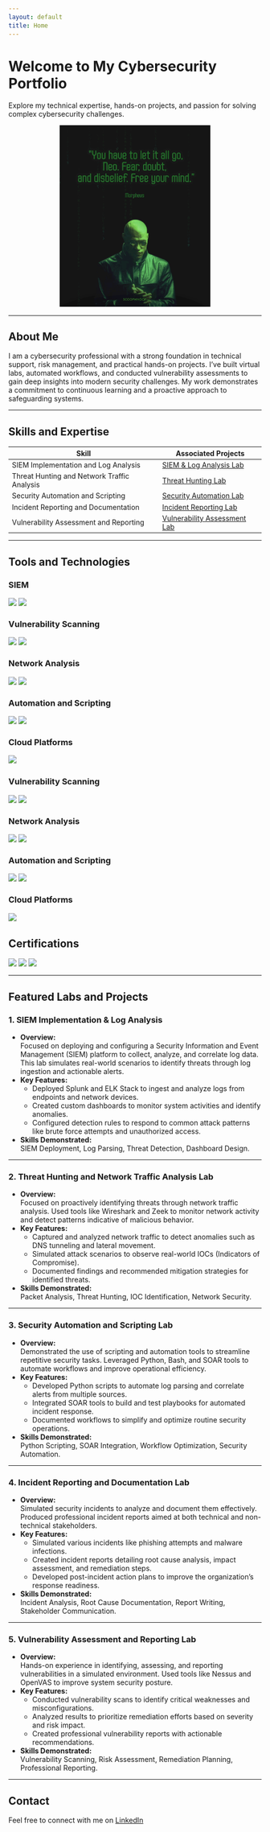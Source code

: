 ```yaml
---
layout: default
title: Home
---
```


# Welcome to My Cybersecurity Portfolio
Explore my technical expertise, hands-on projects, and passion for solving complex cybersecurity challenges.

<div style="text-align: center;">
  <img src="assets/icons/morpheus.gif" alt="Animated Computer" style="width: 300px; height: auto;">
</div>

---

## About Me
I am a cybersecurity professional with a strong foundation in technical support, risk management, and practical hands-on projects. I’ve built virtual labs, automated workflows, and conducted vulnerability assessments to gain deep insights into modern security challenges. My work demonstrates a commitment to continuous learning and a proactive approach to safeguarding systems.

---

## Skills and Expertise

| **Skill**                                   | **Associated Projects**                           |
|---------------------------------------------|--------------------------------------------------|
| SIEM Implementation and Log Analysis        | [SIEM & Log Analysis Lab](labs/siem-log-analysis.html)                 |
| Threat Hunting and Network Traffic Analysis | [Threat Hunting Lab](labs/threat-hunting.md)                 |
| Security Automation and Scripting           | [Security Automation Lab](labs/security-automation.md) |
| Incident Reporting and Documentation        | [Incident Reporting Lab](labs/incident-reporting-lab.md)                 |
| Vulnerability Assessment and Reporting      | [Vulnerability Assessment Lab](labs/vulnerability-management.md) |

---

## Tools and Technologies

### SIEM
<div>
    <img src="https://img.shields.io/badge/-Microsoft_Sentinel-0078D4?&style=for-the-badge&logo=Microsoft&logoColor=white" />
    <img src="https://img.shields.io/badge/-Splunk-000000?&style=for-the-badge&logo=Splunk&logoColor=white" />
</div>

### Vulnerability Scanning
<div>
    <img src="https://img.shields.io/badge/-Nessus-1f77b4?&style=for-the-badge&logo=tenable&logoColor=white" />
    <img src="https://img.shields.io/badge/-OpenVAS-009639?&style=for-the-badge&logo=openvpn&logoColor=white" />
</div>

### Network Analysis
<div>
  <img src="https://img.shields.io/badge/-Wireshark-1679A7?&style=for-the-badge&logo=Wireshark&logoColor=white" />
  <img src="https://img.shields.io/badge/-Zeek-777BB4?&style=for-the-badge&logo=Zeek&logoColor=white" />  
</div>

### Automation and Scripting
<div>
    <img src="https://img.shields.io/badge/-Python-3776AB?&style=for-the-badge&logo=python&logoColor=white" />
    <img src="https://img.shields.io/badge/-Bash-4EAA25?&style=for-the-badge&logo=gnubash&logoColor=white" />
</div>

### Cloud Platforms
<div>
     <img src="https://img.shields.io/badge/-Microsoft%20Azure-0078D4?&style=for-the-badge&logo=microsoftazure&logoColor=white" />  
</div>

### Vulnerability Scanning
<div>
    <img src="https://img.shields.io/badge/-Nessus-1f77b4?&style=for-the-badge&logo=tenable&logoColor=white" />
    <img src="https://img.shields.io/badge/-OpenVAS-009639?&style=for-the-badge&logo=openvpn&logoColor=white" />
</div>

### Network Analysis
<div>
    <img src="https://img.shields.io/badge/-Wireshark-1679A7?&style=for-the-badge&logo=Wireshark&logoColor=white" />
    <img src="https://img.shields.io/badge/-Zeek-777BB4?&style=for-the-badge&logo=Zeek&logoColor=white" />
</div>

### Automation and Scripting
<div>
    <img src="https://img.shields.io/badge/-Python-3776AB?&style=for-the-badge&logo=python&logoColor=white" />
    <img src="https://img.shields.io/badge/-Bash-4EAA25?&style=for-the-badge&logo=gnubash&logoColor=white" />
</div>

### Cloud Platforms
<div>
    <img src="https://img.shields.io/badge/-Microsoft%20Azure-0078D4?&style=for-the-badge&logo=microsoftazure&logoColor=white" />
</div>

## Certifications
<div>
    <img src="https://img.shields.io/badge/-Security%2B-FF0000?&style=for-the-badge&logo=CompTIA&logoColor=white" />
    <img src="https://img.shields.io/badge/-Network%2B-007ACC?&style=for-the-badge&logo=CompTIA&logoColor=white" />
    <img src="https://img.shields.io/badge/-Certified%20Ethical%20Hacker%20(in%20progress)-purple?&style=for-the-badge&logo=hack-the-box&logoColor=white" />
</div>

---

## Featured Labs and Projects

### **1. SIEM Implementation & Log Analysis**
- **Overview:**  
  Focused on deploying and configuring a Security Information and Event Management (SIEM) platform to collect, analyze, and correlate log data. This lab simulates real-world scenarios to identify threats through log ingestion and actionable alerts. 
- **Key Features:**  
  - Deployed Splunk and ELK Stack to ingest and analyze logs from endpoints and network devices.  
  - Created custom dashboards to monitor system activities and identify anomalies. 
  - Configured detection rules to respond to common attack patterns like brute force attempts and unauthorized access.  
- **Skills Demonstrated:**  
  SIEM Deployment, Log Parsing, Threat Detection, Dashboard Design.  

---

### **2. Threat Hunting and Network Traffic Analysis Lab**
- **Overview:**  
  Focused on proactively identifying threats through network traffic analysis. Used tools like Wireshark and Zeek to monitor network activity and detect patterns indicative of malicious behavior.
- **Key Features:**  
  - Captured and analyzed network traffic to detect anomalies such as DNS tunneling and lateral movement.
  - Simulated attack scenarios to observe real-world IOCs (Indicators of Compromise).  
  - Documented findings and recommended mitigation strategies for identified threats.  
- **Skills Demonstrated:**  
  Packet Analysis, Threat Hunting, IOC Identification, Network Security.  

---

### **3. Security Automation and Scripting Lab**
- **Overview:**  
  Demonstrated the use of scripting and automation tools to streamline repetitive security tasks. Leveraged Python, Bash, and SOAR tools to automate workflows and improve operational efficiency.  
- **Key Features:**  
  - Developed Python scripts to automate log parsing and correlate alerts from multiple sources.  
  - Integrated SOAR tools to build and test playbooks for automated incident response.  
  - Documented workflows to simplify and optimize routine security operations.  
- **Skills Demonstrated:**  
  Python Scripting, SOAR Integration, Workflow Optimization, Security Automation.

---

### **4. Incident Reporting and Documentation Lab**
- **Overview:**  
  Simulated security incidents to analyze and document them effectively. Produced professional incident reports aimed at both technical and non-technical stakeholders.  
- **Key Features:**  
  - Simulated various incidents like phishing attempts and malware infections. 
  - Created incident reports detailing root cause analysis, impact assessment, and remediation steps.  
  - Developed post-incident action plans to improve the organization’s response readiness.  
- **Skills Demonstrated:**  
  Incident Analysis, Root Cause Documentation, Report Writing, Stakeholder Communication.  

---

### **5. Vulnerability Assessment and Reporting Lab**
- **Overview:**  
  Hands-on experience in identifying, assessing, and reporting vulnerabilities in a simulated environment. Used tools like Nessus and OpenVAS to improve system security posture.  
- **Key Features:**  
  - Conducted vulnerability scans to identify critical weaknesses and misconfigurations. 
  - Analyzed results to prioritize remediation efforts based on severity and risk impact.  
  - Created professional vulnerability reports with actionable recommendations.  
- **Skills Demonstrated:**  
  Vulnerability Scanning, Risk Assessment, Remediation Planning, Professional Reporting.

---

## Contact
Feel free to connect with me on [LinkedIn](https://www.linkedin.com/in/cdanes1)

###
